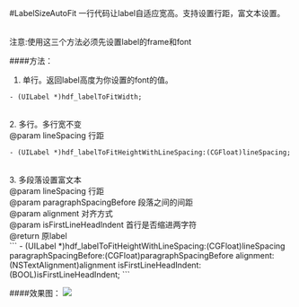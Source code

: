 #LabelSizeAutoFit
一行代码让label自适应宽高。支持设置行距，富文本设置。

<br>
注意:使用这三个方法必须先设置label的frame和font

####方法：
<br>
1. 单行。返回label高度为你设置的font的值。<br>

```
- (UILabel *)hdf_labelToFitWidth;
```

<br>
2. 多行。多行宽不变<br>
@param lineSpacing 行距<br>

```
- (UILabel *)hdf_labelToFitHeightWithLineSpacing:(CGFloat)lineSpacing;
```

<br>
3. 多段落设置富文本<br>
 @param lineSpacing 行距<br>
 @param paragraphSpacingBefore 段落之间的间距<br>
 @param alignment 对齐方式<br>
 @param isFirstLineHeadIndent 首行是否缩进两字符<br>
 @return 原label<br>
```
- (UILabel *)hdf_labelToFitHeightWithLineSpacing:(CGFloat)lineSpacing
                          paragraphSpacingBefore:(CGFloat)paragraphSpacingBefore
                                       alignment:(NSTextAlignment)alignment
                           isFirstLineHeadIndent:(BOOL)isFirstLineHeadIndent;
```


####效果图：
![](https://github.com/eastcity/LabelSizeFit/blob/master/IMG_4431.PNG?raw=true "")
 





